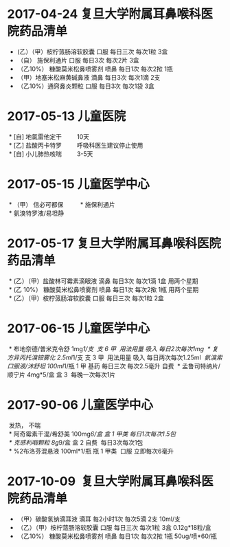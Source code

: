 
# 2017-04-24 复旦大学附属耳鼻喉科医院药品清单  
 *  (乙）（甲）桉柠蒎肠溶软胶囊 口服 每日三次 每次1粒 3盒  
 * （自） 施保利通片 口服 每日3次 每次2片 3盒  
 * （乙10%） 糠酸莫米松鼻喷雾剂 喷鼻 每日1次 每次2揿 1瓶  
 * （甲）地塞米松麻黄碱鼻液 滴鼻 每日3次 每次1滴 2支  
 * （乙10%）通窍鼻炎颗粒 口服 每日3次 每次1袋 3盒  
# 2017-05-13 儿童医院   
  * [自] 地氯雷他定干         10天  
  * [乙] 盐酸丙卡特罗         呼吸科医生建议停止使用  
  * [自] 小儿肺热咳喘         3-5天 

# 2017-05-15 儿童医学中心   
  * （甲） 信必可都保             
  *  施保利通片    
  *  氨溴特罗液/易坦静  
 
# 2017-05-17 复旦大学附属耳鼻喉科医院药品清单   
  * (乙）（甲）盐酸林可霉素滴眼液 滴鼻 每日3次 每次1滴 1盒 用两个星期  
  * (乙 10%） 糠酸莫米松鼻喷雾剂 喷鼻 每日1次 每次2揿 1瓶 用两个星期  
  * (乙）（甲）桉柠蒎肠溶软胶囊 口服 每日三次 每次1粒 2盒  
  
# 2017-06-15   儿童医学中心   
  * 布地奈德/普米克令舒 1mg*1/支  支 6 甲  用法用量 吸入 每日2次每次1mg
  * 复方异丙托溴铵雾化 2.5ml*1/支 支 3 甲  用法用量 吸入 每日两次每次1.25ml
  *氨溴索口服液/沐舒坦 100ml*1/瓶 1 甲 基药 每日三次 每次2.5毫升 自费
  * 孟鲁司特纳片/顺宁片 4mg*5/盒 盒 3  每晚一次每次1片

# 2017-90-06 儿童医学中心
  发热， 不喘  
  * 阿奇霉素干混/希舒美 100mg*6/盒 盒 1 甲类  每日1次每次1.5包  
  * 克感利咽颗粒 8g*9/盒 盒 2 自费  每日3次每次1包  
  * %2布洛芬混悬液 100ml*1/瓶 瓶 1 甲类  口服 立即每次6毫升  
  
# 2017-10-09  复旦大学附属耳鼻喉科医院药品清单  
* （甲）碳酸氢钠滴耳液 滴耳 每2小时1次 每次5滴 2支 10ml/支
* （乙）（甲）桉柠蒎肠溶软胶囊 口服 每日三次 每次1粒 3盒  0.12g*18粒/盒
* （乙10%） 糠酸莫米松鼻喷雾剂 喷鼻 每日1次 每次2揿 1瓶  50ug/喷*60/瓶
